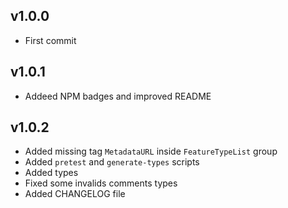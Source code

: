 ## v1.0.0
* First commit

## v1.0.1
* Addeed NPM badges and improved README

## v1.0.2
* Added missing tag `MetadataURL` inside `FeatureTypeList` group
* Added `pretest` and `generate-types` scripts
* Added types
* Fixed some invalids comments types
* Added CHANGELOG file